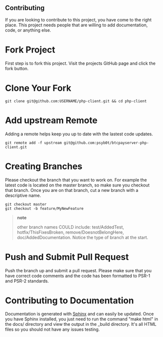 ##  Contributing
If you are looking to contribute to this project, you have come to the
right place. This project needs people that are willing to add
documentation, code, or anything else.

Fork Project
============

First step is to fork this project. Visit the projects GitHub page and
click the fork button.

Clone Your Fork
===============

``` {.sourceCode .bash}
git clone git@github.com:USERNAME/php-client.git && cd php-client
```

Add upstream Remote
===================

Adding a remote helps keep you up to date with the lastest code updates.

``` {.sourceCode .bash}
git remote add -f upstream git@github.com:psyb0t/btcpayserver-php-client.git
```

Creating Branches
=================

Please checkout the branch that you want to work on. For example the
latest code is located on the master branch, so make sure you checkout
that branch. Once you are on that branch, cut a new branch with a
descriptive name.

``` {.sourceCode .bash}
git checkout master
git checkout -b feature/MyNewFeature
```

> **note**
>
> other branch names COULD include: test/AddedTest,
> hotfix/ThisFixesBroken, remove/DoesnotBelongHere,
> doc/AddedDocumentation. Notice the type of branch at the start.

Push and Submit Pull Request
============================

Push the branch up and submit a pull request. Please make sure that you
have correct code comments and the code has been formatted to PSR-1 and
PSR-2 standards.

Contributing to Documentation
=============================

Documentation is generated with [Sphinx](http://sphinx-doc.org) and can
easily be updated. Once you have Sphinx installed, you just need to run
the command "make html" in the docs/ directory and view the output in
the \_build directory. It's all HTML files so you should not have any
issues testing.
